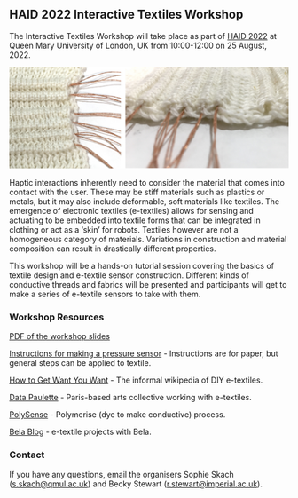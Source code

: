 ## HAID 2022 Interactive Textiles Workshop

The Interactive Textiles Workshop will take place as part of [HAID 2022](https://haid2022.qmul.ac.uk/registration/) at Queen Mary University of London, UK from 10:00-12:00 on 25 August, 2022.

![Photo of knit textiles with conductive thread placed within it.](./img/wiring_suggestion.jpg)

Haptic interactions inherently need to consider the material that comes into contact with the user. These may be stiff materials such as plastics or metals, but it may also include deformable, soft materials like textiles. The emergence of electronic textiles (e-textiles) allows for sensing and actuating to be embedded into textile forms that can be integrated in clothing or act as a ‘skin’ for robots. Textiles however are not a homogeneous category of materials. Variations in construction and material composition can result in drastically different properties. 

This workshop will be a hands-on tutorial session covering the basics of textile design and e-textile sensor construction. Different kinds of conductive threads and fabrics will be presented and participants will get to make a series of e-textile sensors to take with them.

### Workshop Resources

[PDF of the workshop slides](./haid-interactive-textiles-workshop/blob/main/InteractiveTextiles_presentation.pdf)

[Instructions for making a pressure sensor](https://embelashed.org/paper/sensors/pressure.html) - Instructions are for paper, but general steps can be applied to textile.

[How to Get Want You Want](https://www.kobakant.at/DIY/) - The informal wikipedia of DIY e-textiles.

[Data Paulette](https://datapaulette.org/) - Paris-based arts collective working with e-textiles.

[PolySense](https://counterchemists.github.io/) - Polymerise (dye to make conductive) process.

[Bela Blog](https://blog.bela.io/e-textiles-and-embodied-interaction-with-bela/) - e-textile projects with Bela.


### Contact

If you have any questions, email the organisers Sophie Skach (s.skach@qmul.ac.uk) and Becky Stewart (r.stewart@imperial.ac.uk).
